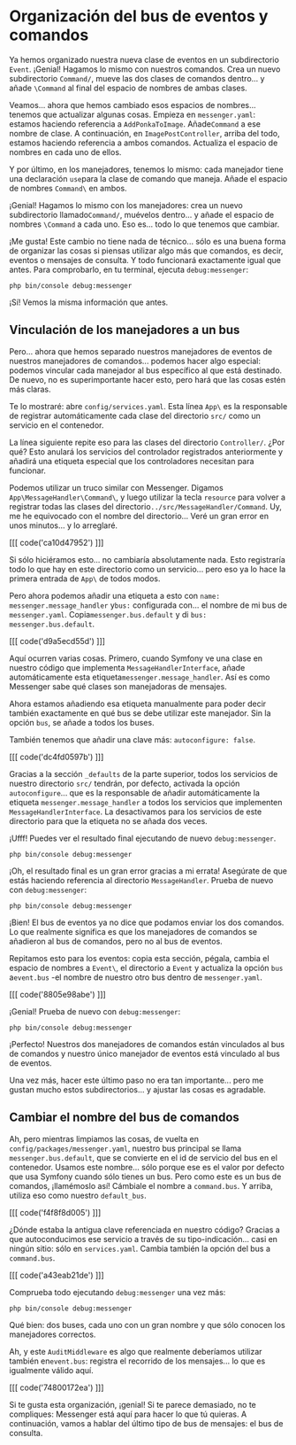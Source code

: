 # Organización del bus de eventos y comandos

Ya hemos organizado nuestra nueva clase de eventos en un subdirectorio `Event`. ¡Genial! Hagamos lo mismo con nuestros comandos. Crea un nuevo subdirectorio `Command/`, mueve las dos clases de comandos dentro... y añade `\Command` al final del espacio de nombres de ambas clases.

Veamos... ahora que hemos cambiado esos espacios de nombres... tenemos que actualizar algunas cosas. Empieza en `messenger.yaml`: estamos haciendo referencia a `AddPonkaToImage`. Añade`Command` a ese nombre de clase. A continuación, en `ImagePostController`, arriba del todo, estamos haciendo referencia a ambos comandos. Actualiza el espacio de nombres en cada uno de ellos.

Y por último, en los manejadores, tenemos lo mismo: cada manejador tiene una declaración `use`para la clase de comando que maneja. Añade el espacio de nombres `Command\` en ambos.

¡Genial! Hagamos lo mismo con los manejadores: crea un nuevo subdirectorio llamado`Command/`, muévelos dentro... y añade el espacio de nombres `\Command` a cada uno. Eso es... todo lo que tenemos que cambiar.

¡Me gusta! Este cambio no tiene nada de técnico... sólo es una buena forma de organizar las cosas si piensas utilizar algo más que comandos, es decir, eventos o mensajes de consulta. Y todo funcionará exactamente igual que antes. Para comprobarlo, en tu terminal, ejecuta `debug:messenger`:

```terminal-silent
php bin/console debug:messenger
```

¡Sí! Vemos la misma información que antes.

## Vinculación de los manejadores a un bus

Pero... ahora que hemos separado nuestros manejadores de eventos de nuestros manejadores de comandos... podemos hacer algo especial: podemos vincular cada manejador al bus específico al que está destinado. De nuevo, no es superimportante hacer esto, pero hará que las cosas estén más claras.

Te lo mostraré: abre `config/services.yaml`. Esta línea `App\` es la responsable de registrar automáticamente cada clase del directorio `src/` como un servicio en el contenedor.

La línea siguiente repite eso para las clases del directorio `Controller/`. ¿Por qué? Esto anulará los servicios del controlador registrados anteriormente y añadirá una etiqueta especial que los controladores necesitan para funcionar.

Podemos utilizar un truco similar con Messenger. Digamos `App\MessageHandler\Command\`, y luego utilizar la tecla `resource` para volver a registrar todas las clases del directorio`../src/MessageHandler/Command`. Uy, me he equivocado con el nombre del directorio... Veré un gran error en unos minutos... y lo arreglaré.

[[[ code('ca10d47952') ]]]

Si sólo hiciéramos esto... no cambiaría absolutamente nada. Esto registraría todo lo que hay en este directorio como un servicio... pero eso ya lo hace la primera entrada de `App\` de todos modos.

Pero ahora podemos añadir una etiqueta a esto con `name: messenger.message_handler` y`bus:` configurada con... el nombre de mi bus de `messenger.yaml`. Copia`messenger.bus.default` y di `bus: messenger.bus.default`.

[[[ code('d9a5ecd55d') ]]]

Aquí ocurren varias cosas. Primero, cuando Symfony ve una clase en nuestro código que implementa `MessageHandlerInterface`, añade automáticamente esta etiqueta`messenger.message_handler`. Así es como Messenger sabe qué clases son manejadoras de mensajes.

Ahora estamos añadiendo esa etiqueta manualmente para poder decir también exactamente en qué bus se debe utilizar este manejador. Sin la opción `bus`, se añade a todos los buses.

También tenemos que añadir una clave más: `autoconfigure: false`.

[[[ code('dc4fd0597b') ]]]

Gracias a la sección `_defaults` de la parte superior, todos los servicios de nuestro directorio `src/` tendrán, por defecto, activada la opción `autoconfigure`... que es la responsable de añadir automáticamente la etiqueta `messenger.message_handler` a todos los servicios que implementen `MessageHandlerInterface`. La desactivamos para los servicios de este directorio para que la etiqueta no se añada dos veces.

¡Ufff! Puedes ver el resultado final ejecutando de nuevo `debug:messenger`.

```terminal-silent
php bin/console debug:messenger
```

¡Oh, el resultado final es un gran error gracias a mi errata! Asegúrate de que estás haciendo referencia al directorio `MessageHandler`. Prueba de nuevo con `debug:messenger`:

```terminal-silent
php bin/console debug:messenger
```

¡Bien! El bus de eventos ya no dice que podamos enviar los dos comandos. Lo que realmente significa es que los manejadores de comandos se añadieron al bus de comandos, pero no al bus de eventos.

Repitamos esto para los eventos: copia esta sección, pégala, cambia el espacio de nombres a `Event\`, el directorio a `Event` y actualiza la opción `bus` a`event.bus` -el nombre de nuestro otro bus dentro de `messenger.yaml`.

[[[ code('8805e98abe') ]]]

¡Genial! Prueba de nuevo con `debug:messenger`:

```terminal-silent
php bin/console debug:messenger
```

¡Perfecto! Nuestros dos manejadores de comandos están vinculados al bus de comandos y nuestro único manejador de eventos está vinculado al bus de eventos.

Una vez más, hacer este último paso no era tan importante... pero me gustan mucho estos subdirectorios... y ajustar las cosas es agradable.

## Cambiar el nombre del bus de comandos

Ah, pero mientras limpiamos las cosas, de vuelta en `config/packages/messenger.yaml`, nuestro bus principal se llama `messenger.bus.default`, que se convierte en el id de servicio del bus en el contenedor. Usamos este nombre... sólo porque ese es el valor por defecto que usa Symfony cuando sólo tienes un bus. Pero como este es un bus de comandos, ¡llamémoslo así! Cámbiale el nombre a `command.bus`. Y arriba, utiliza eso como nuestro `default_bus`.

[[[ code('f4f8f8d005') ]]]

¿Dónde estaba la antigua clave referenciada en nuestro código? Gracias a que autoconducimos ese servicio a través de su tipo-indicación... casi en ningún sitio: sólo en `services.yaml`. Cambia también la opción del bus a `command.bus`.

[[[ code('a43eab21de') ]]]

Comprueba todo ejecutando `debug:messenger` una vez más:

```terminal-silent
php bin/console debug:messenger
```

Qué bien: dos buses, cada uno con un gran nombre y que sólo conocen los manejadores correctos.

Ah, y este `AuditMiddleware` es algo que realmente deberíamos utilizar también en`event.bus`: registra el recorrido de los mensajes... lo que es igualmente válido aquí.

[[[ code('74800172ea') ]]]

Si te gusta esta organización, ¡genial! Si te parece demasiado, no te compliques: Messenger está aquí para hacer lo que tú quieras. A continuación, vamos a hablar del último tipo de bus de mensajes: el bus de consulta.